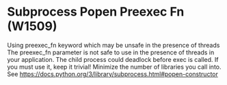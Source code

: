 # Subprocess Popen Preexec Fn (W1509)

Using preexec_fn keyword which may be unsafe in the presence of threads
The preexec_fn parameter is not safe to use in the presence of threads
in your application. The child process could deadlock before exec is
called. If you must use it, keep it trivial! Minimize the number of
libraries you call into. See
https://docs.python.org/3/library/subprocess.html#popen-constructor
